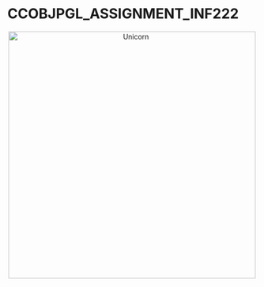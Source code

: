 # CCOBJPGL_ASSIGNMENT_INF222

<p align="center">
  <img height="500" alt="Unicorn" src="https://tenor.com/view/taehyung-wipe-gif-22390516" />
</p>
